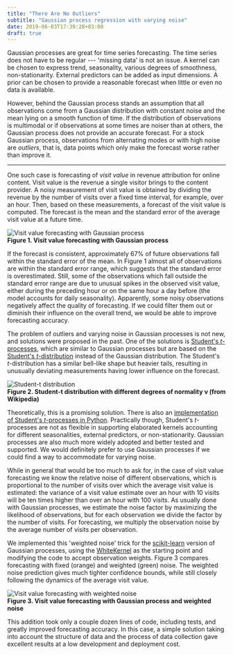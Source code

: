 ```yaml
---
title: "There Are No Outliers"
subtitle: "Gaussian process regression with varying noise"
date: 2019-06-03T17:39:28+03:00
draft: true
---
```


Gaussian processes are great for time series forecasting. The
time series does not have to be regular --- 'missing data' is
not an issue.  A kernel can be chosen to express trend,
seasonality, various degrees of smoothness, non-stationarity.
External predictors can be added as input dimensions. A prior
can be chosen to provide a reasonable forecast when little
or even no data is available.

However, behind the Gaussian process stands an assumption
that all observations come from a Gaussian distribution with
constant noise and the mean lying on a smooth function of time.
If the distribution of observations is multimodal or if
observations at some times are noiser than at others, the
Gaussian process does not provide an accurate forecast. For a
stock Gaussian process, observations from alternating modes or
with high noise are _outliers_, that is, data points which only
make the forecast worse rather than improve it.

-----

One such case is forecasting of _visit value_ in revenue
attribution for online content. Visit value is the revenue
a single visitor brings to the content provider. A noisy
measurement of visit value is obtained by dividing the revenue
by the number of visits over a fixed time interval, for example,
over an hour. Then, based on these measurements, a forecast of
the visit value is computed. The forecast is the mean and the
standard error of the average visit value at a future time.

![Visit value forecasting with Gaussian process](/images/weighted-white/gp-forecast.png)  
**Figure 1. Visit value forecasting with Gaussian process**

If the forecast is consistent, approximately 67% of future
observations fall within the standard error of the mean. In
Figure 1 almost all of observations are within the standard
error range, which suggests that the standard error is
overestimated. Still, some of the observations which fall outside
the standard error range are due to unusual spikes in
the observed visit value, either during the preceding hour or
on the same hour a day before (the model accounts for daily
seasonality). Apparently, some noisy observations negatively
affect the quality of forecasting. If we could filter them out
or diminish their influence on the overall trend, we would be
able to improve forecasting accuracy.

The problem of outliers and varying noise in Gaussian processes
is not new, and solutions were proposed in the past. One of the
solutions is [Student's _t_-processes](https://www.cs.cmu.edu/~andrewgw/tprocess.pdf),
which are similar to Gaussian processes but are based on the
[Student's
_t_-distribution](https://en.wikipedia.org/wiki/Student's_t-distribution)
instead of the Gaussian distribution. The Student's
_t_-distribution has a similar bell-like shape but heavier tails,
resulting in unusually deviating measurements having lower
influence on the forecast.

![Student-t distribution](https://upload.wikimedia.org/wikipedia/commons/thumb/4/41/Student_t_pdf.svg/650px-Student_t_pdf.svg.png)  
**Figure 2. Student-t distribution with different degrees of
normality ν (from Wikipedia)**

Theoretically, this is a promising solution. There is also an
[implementation of Student's _t_-processes in
Python](https://docs.pymc.io/notebooks/GP-TProcess.html).
Practically though, Student's _t_-processes are not as flexible
in supporting elaborated kernels accounting for different
seasonalities, external predictors, or non-stationarity.
Gaussian processes are also much more widely adopted and better
tested and supported. We would definitely prefer to use Gaussian
processes if we could find a way to accommodate for varying noise.

While in general that would be too much to ask for, in the case
of visit value forecasting we know the relative noise of
different observations, which is  proportional to the number
of visits over which the average visit value is estimated:
the variance of a visit value estimate over an hour with 10
visits will be ten times higher than over an hour with 100
visits.  As usually done with Gaussian processes, we estimate
the noise factor by maximizing the likelihood of observations,
but for each observation we divide the factor by the number of
visits. For forecasting, we multiply the observation noise by
the average number of visits per observation.

We implemented this 'weighted noise' trick for the
[scikit-learn](scikit-learn.org) version of Gaussian processes,
using the
[WhiteKernel](https://scikit-learn.org/stable/modules/generated/sklearn.gaussian_process.kernels.WhiteKernel.html)
as the starting point and modifying the code to accept
observation weights. Figure 3 compares forecasting with fixed
(orange) and weighted (green) noise. The weighted noise
prediction gives much tighter confidence bounds, while still
closely following the dynamics of the average visit value.

![Visit value forecasting with weighted noise](/images/weighted-white/weighted-gp-forecast.png)  
**Figure 3. Visit value forecasting with Gaussian process and weighted noise**

This addition took only a couple dozen lines of code, including
tests, and greatly improved forecasting accuracy. In this case,
a simple solution taking into account the structure of data and
the process of data collection gave excellent results at a low
development and deployment cost.

